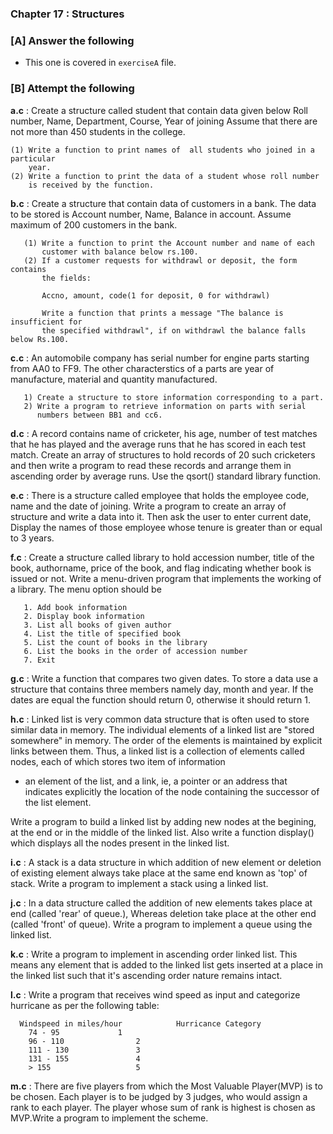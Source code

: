 
### Chapter 17  :  Structures

### [A] Answer the following

- This one is covered in `exerciseA` file.  

### [B] Attempt the following

**a.c** : Create a structure called student that contain data given below Roll number, 
Name, Department, Course, Year of joining
Assume that there are not more than 450 students in the college.
	
	(1) Write a function to print names of  all students who joined in a particular
	    year.
	(2) Write a function to print the data of a student whose roll number 
	    is received by the function.

**b.c** : Create a structure that contain data of customers in a bank. The 
data to be stored is Account number, Name, Balance in account. 
Assume maximum of 200 customers in the bank.
       
       (1) Write a function to print the Account number and name of each
           customer with balance below rs.100.
       (2) If a customer requests for withdrawl or deposit, the form contains
           the fields:
           
           Accno, amount, code(1 for deposit, 0 for withdrawl)
           
           Write a function that prints a message "The balance is insufficient for 
           the specified withdrawl", if on withdrawl the balance falls below Rs.100.
           
**c.c** : An automobile company has serial number for engine parts starting from AA0 to FF9.
The other characterstics of a parts are year of manufacture, material and quantity manufactured.
       
       1) Create a structure to store information corresponding to a part.
       2) Write a program to retrieve information on parts with serial
          numbers between BB1 and cc6.

**d.c** : A record contains name of cricketer, his age, number of test matches that he has played and the 
average runs that he has scored in each test match. Create an array of structures to hold records of 20 
such cricketers and then write a program to read these records and arrange them in ascending order by 
average runs. Use the qsort() standard library function.

**e.c** : There is a structure called employee that holds the employee code, name and the date of joining. 
Write a program to create an array of structure and write a  data into it. Then ask the user to enter 
current date, Display the names of those employee whose tenure is greater than or equal to 3 years.
 
**f.c** : Create a structure called library to hold accession number, title of the book, authorname, 
price of the book, and flag indicating whether book is issued or not. Write a menu-driven program that 
implements the working of a library. The menu option should be
       
       1. Add book information
       2. Display book information
       3. List all books of given author
       4. List the title of specified book
       5. List the count of books in the library
       6. List the books in the order of accession number
       7. Exit

**g.c** : Write a function that compares two given dates. To store a data use a structure that contains three 
members namely day, month and year. If the dates are equal the function should return 0, otherwise it should return 1.
  
**h.c** :  Linked list is very common data structure that is often used to store similar data in memory. The individual 
elements of a linked list are "stored somewhere" in memory. The order of the elements is maintained by explicit links 
between them. Thus, a linked list is a collection of elements called nodes, each of which stores two item of information 
- an element of the list, and a link, ie, a pointer or an address that indicates explicitly the location of the
node containing the successor of the list element.
      
Write a program to build a linked list by adding new nodes at the begining, at the end or in the middle of the linked list. 
Also write a function display() which displays all the nodes present in the linked list.

**i.c** : A stack is a data structure in which addition of new element or deletion of existing element always take place at 
the same end known as 'top' of stack. Write a program to implement a stack using a linked list. 

**j.c** : In a data structure called the addition of new elements takes place at end (called 'rear' of queue.), Whereas deletion 
take place at the other end (called 'front' of queue). Write a program to implement a queue using the linked list.

**k.c** : Write a program to implement in ascending order linked list. This means any  element that is added to the linked list 
gets inserted at a place in the linked list such that it's ascending order nature remains intact.

**l.c** : Write a program that receives wind speed as input and categorize hurricane as per the following table:
      
      Windspeed in miles/hour            Hurricance Category
      	74 - 95				1
      	96 - 110				2
      	111 - 130				3
      	131 - 155				4
      	> 155					5
**m.c** : There are five players from which the Most Valuable Player(MVP) is to be chosen. Each player is to be judged by 3 judges,
 who would assign a rank to each player. The player whose sum of rank is highest is chosen as MVP.Write a program to implement the scheme. 
       
